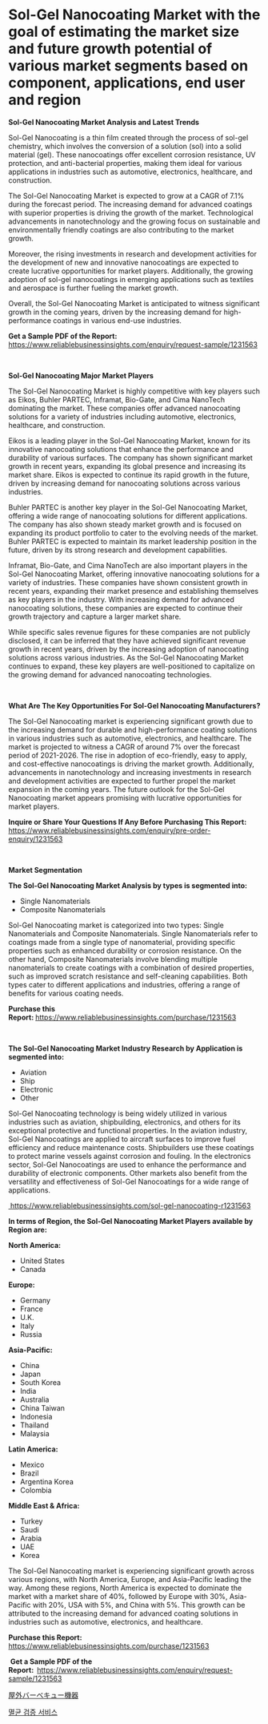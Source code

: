 <p><h1>Sol-Gel Nanocoating Market with the goal of estimating the market size and future growth potential of various market segments based on component, applications, end user and region</h1></p><p><strong>Sol-Gel Nanocoating Market Analysis and Latest Trends</strong></p>
<p><p>Sol-Gel Nanocoating is a thin film created through the process of sol-gel chemistry, which involves the conversion of a solution (sol) into a solid material (gel). These nanocoatings offer excellent corrosion resistance, UV protection, and anti-bacterial properties, making them ideal for various applications in industries such as automotive, electronics, healthcare, and construction.</p><p>The Sol-Gel Nanocoating Market is expected to grow at a CAGR of 7.1% during the forecast period. The increasing demand for advanced coatings with superior properties is driving the growth of the market. Technological advancements in nanotechnology and the growing focus on sustainable and environmentally friendly coatings are also contributing to the market growth.</p><p>Moreover, the rising investments in research and development activities for the development of new and innovative nanocoatings are expected to create lucrative opportunities for market players. Additionally, the growing adoption of sol-gel nanocoatings in emerging applications such as textiles and aerospace is further fueling the market growth.</p><p>Overall, the Sol-Gel Nanocoating Market is anticipated to witness significant growth in the coming years, driven by the increasing demand for high-performance coatings in various end-use industries.</p></p>
<p><strong>Get a Sample PDF of the Report:&nbsp;</strong> <a href="https://www.reliablebusinessinsights.com/enquiry/request-sample/1231563">https://www.reliablebusinessinsights.com/enquiry/request-sample/1231563</a></p>
<p>&nbsp;</p>
<p><strong>Sol-Gel Nanocoating Major Market Players</strong></p>
<p><p>The Sol-Gel Nanocoating Market is highly competitive with key players such as Eikos, Buhler PARTEC, Inframat, Bio-Gate, and Cima NanoTech dominating the market. These companies offer advanced nanocoating solutions for a variety of industries including automotive, electronics, healthcare, and construction.</p><p>Eikos is a leading player in the Sol-Gel Nanocoating Market, known for its innovative nanocoating solutions that enhance the performance and durability of various surfaces. The company has shown significant market growth in recent years, expanding its global presence and increasing its market share. Eikos is expected to continue its rapid growth in the future, driven by increasing demand for nanocoating solutions across various industries.</p><p>Buhler PARTEC is another key player in the Sol-Gel Nanocoating Market, offering a wide range of nanocoating solutions for different applications. The company has also shown steady market growth and is focused on expanding its product portfolio to cater to the evolving needs of the market. Buhler PARTEC is expected to maintain its market leadership position in the future, driven by its strong research and development capabilities.</p><p>Inframat, Bio-Gate, and Cima NanoTech are also important players in the Sol-Gel Nanocoating Market, offering innovative nanocoating solutions for a variety of industries. These companies have shown consistent growth in recent years, expanding their market presence and establishing themselves as key players in the industry. With increasing demand for advanced nanocoating solutions, these companies are expected to continue their growth trajectory and capture a larger market share.</p><p>While specific sales revenue figures for these companies are not publicly disclosed, it can be inferred that they have achieved significant revenue growth in recent years, driven by the increasing adoption of nanocoating solutions across various industries. As the Sol-Gel Nanocoating Market continues to expand, these key players are well-positioned to capitalize on the growing demand for advanced nanocoating technologies.</p></p>
<p>&nbsp;</p>
<p><strong>What Are The Key Opportunities For Sol-Gel Nanocoating Manufacturers?</strong></p>
<p><p>The Sol-Gel Nanocoating market is experiencing significant growth due to the increasing demand for durable and high-performance coating solutions in various industries such as automotive, electronics, and healthcare. The market is projected to witness a CAGR of around 7% over the forecast period of 2021-2026. The rise in adoption of eco-friendly, easy to apply, and cost-effective nanocoatings is driving the market growth. Additionally, advancements in nanotechnology and increasing investments in research and development activities are expected to further propel the market expansion in the coming years. The future outlook for the Sol-Gel Nanocoating market appears promising with lucrative opportunities for market players.</p></p>
<p><strong>Inquire or Share Your Questions If Any Before Purchasing This Report:</strong> <a href="https://www.reliablebusinessinsights.com/enquiry/pre-order-enquiry/1231563">https://www.reliablebusinessinsights.com/enquiry/pre-order-enquiry/1231563</a></p>
<p>&nbsp;</p>
<p><strong>Market Segmentation</strong></p>
<p><strong>The Sol-Gel Nanocoating Market Analysis by types is segmented into:</strong></p>
<p><ul><li>Single Nanomaterials</li><li>Composite Nanomaterials</li></ul></p>
<p><p>Sol-Gel Nanocoating market is categorized into two types: Single Nanomaterials and Composite Nanomaterials. Single Nanomaterials refer to coatings made from a single type of nanomaterial, providing specific properties such as enhanced durability or corrosion resistance. On the other hand, Composite Nanomaterials involve blending multiple nanomaterials to create coatings with a combination of desired properties, such as improved scratch resistance and self-cleaning capabilities. Both types cater to different applications and industries, offering a range of benefits for various coating needs.</p></p>
<p><strong>Purchase this Report:&nbsp;</strong><a href="https://www.reliablebusinessinsights.com/purchase/1231563">https://www.reliablebusinessinsights.com/purchase/1231563</a></p>
<p>&nbsp;</p>
<p><strong>The Sol-Gel Nanocoating Market Industry Research by Application is segmented into:</strong></p>
<p><ul><li>Aviation</li><li>Ship</li><li>Electronic</li><li>Other</li></ul></p>
<p><p>Sol-Gel Nanocoating technology is being widely utilized in various industries such as aviation, shipbuilding, electronics, and others for its exceptional protective and functional properties. In the aviation industry, Sol-Gel Nanocoatings are applied to aircraft surfaces to improve fuel efficiency and reduce maintenance costs. Shipbuilders use these coatings to protect marine vessels against corrosion and fouling. In the electronics sector, Sol-Gel Nanocoatings are used to enhance the performance and durability of electronic components. Other markets also benefit from the versatility and effectiveness of Sol-Gel Nanocoatings for a wide range of applications.</p></p>
<p><a href="https://www.reliablebusinessinsights.com/sol-gel-nanocoating-r1231563">&nbsp;https://www.reliablebusinessinsights.com/sol-gel-nanocoating-r1231563</a></p>
<p><strong>In terms of Region, the Sol-Gel Nanocoating Market Players available by Region are:</strong></p>
<p>
    <p> <strong> North America: </strong>
        <ul>
            <li>United States</li>
            <li>Canada</li>
        </ul>
        </p> 
    <p> <strong> Europe: </strong>
        <ul>
            <li>Germany</li>
            <li>France</li>
            <li>U.K.</li>
            <li>Italy</li>
            <li>Russia</li>
        </ul>
        </p> 
    <p> <strong> Asia-Pacific: </strong>
        <ul>
            <li>China</li>
            <li>Japan</li>
            <li>South Korea</li>
            <li>India</li>
            <li>Australia</li>
            <li>China Taiwan</li>
            <li>Indonesia</li>
            <li>Thailand</li>
            <li>Malaysia</li>
        </ul>
        </p> 
    <p> <strong> Latin America: </strong>
        <ul>
            <li>Mexico</li>
            <li>Brazil</li>
            <li>Argentina Korea</li>
            <li>Colombia</li>
        </ul>
        </p> 
    <p> <strong> Middle East & Africa: </strong>
        <ul>
            <li>Turkey</li>
            <li>Saudi</li>
            <li>Arabia</li>
            <li>UAE</li>
            <li>Korea</li>
        </ul>
    </p>
    </p>
<p><p>The Sol-Gel Nanocoating market is experiencing significant growth across various regions, with North America, Europe, and Asia-Pacific leading the way. Among these regions, North America is expected to dominate the market with a market share of 40%, followed by Europe with 30%, Asia-Pacific with 20%, USA with 5%, and China with 5%. This growth can be attributed to the increasing demand for advanced coating solutions in industries such as automotive, electronics, and healthcare.</p></p>
<p><strong>Purchase this Report: </strong><a href="https://www.reliablebusinessinsights.com/purchase/1231563">https://www.reliablebusinessinsights.com/purchase/1231563</a></p>
<p>&nbsp;<strong>Get a Sample PDF of the Report:&nbsp;&nbsp;</strong><a href="https://www.reliablebusinessinsights.com/enquiry/request-sample/1231563">https://www.reliablebusinessinsights.com/enquiry/request-sample/1231563</a></p>
<p><strong></strong></p>
<p><p><a href="https://github.com/alyle7648/Market-Research-Report-List-1/blob/main/8802627137217.md">屋外バーベキュー機器</a></p><p><a href="https://github.com/mofijurk071/Market-Research-Report-List-1/blob/main/2828093142720.md">멸균 검증 서비스</a></p></p>